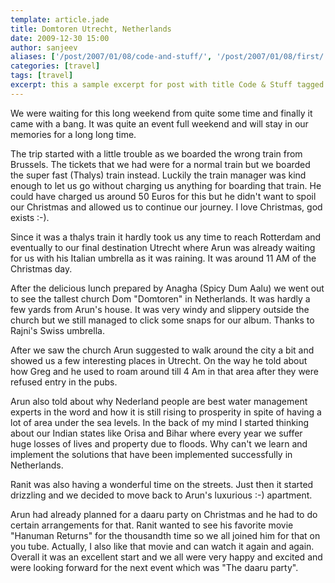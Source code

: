 ```yaml
---
template: article.jade
title: Domtoren Utrecht, Netherlands
date: 2009-12-30 15:00
author: sanjeev
aliases: ['/post/2007/01/08/code-and-stuff/', '/post/2007/01/08/first/', '/post/2008/01/08/first']
categories: [travel]
tags: [travel]
excerpt: this a sample excerpt for post with title Code & Stuff tagged with ['java']
---
```


We were waiting for this long weekend from quite some time and finally it came with a bang. It was quite an event full weekend and will stay in our memories for a long long time.

The trip started with a little trouble as we boarded the wrong train from Brussels.  The tickets that we had were for a normal train but we boarded the super fast (Thalys) train instead. Luckily the train manager was kind enough to let us go without charging us anything for boarding that train. He could have charged us around 50 Euros for this but he didn't want to spoil our Christmas and allowed us to continue our journey. I love Christmas, god exists :-).

<span class="more"></span>

Since it was a thalys train it hardly took us any time to reach Rotterdam and eventually to our final destination Utrecht where Arun was already waiting for us with his Italian umbrella as it was raining. It was around 11 AM of the Christmas day.

After the delicious lunch prepared by Anagha (Spicy Dum Aalu) we went out to see the tallest church Dom "Domtoren" in  Netherlands. It was hardly a few yards from Arun's house. It was very windy and slippery outside the church but we still managed to click some snaps for our album. Thanks to Rajni's Swiss umbrella. 

After we saw the church Arun suggested to walk around the city a bit and showed us a few interesting places in Utrecht. On the way he told about how Greg and he used to roam around till 4 Am in that area after they were refused entry in the pubs.

Arun also told about why Nederland people are best water management experts in the word and how it is still rising to prosperity in spite of having a lot of area under the sea levels. In the back of my mind I started thinking about our Indian states like Orisa and Bihar where every year we suffer huge losses of lives and property due to floods. Why can't we learn and implement the solutions that have been implemented successfully in Netherlands. 

Ranit was also having a wonderful time on the streets.  Just then it started drizzling and we decided to move back to Arun's luxurious :-)  apartment.

Arun had already planned for a daaru party on Christmas and he had to do certain arrangements for that. Ranit wanted to see his favorite movie "Hanuman Returns" for the thousandth time so we all joined him for that on you tube. Actually, I also like that movie and can watch it again and again. 
Overall it was an excellent start and we all were  very happy and excited and were looking forward for the next event which was "The daaru party".